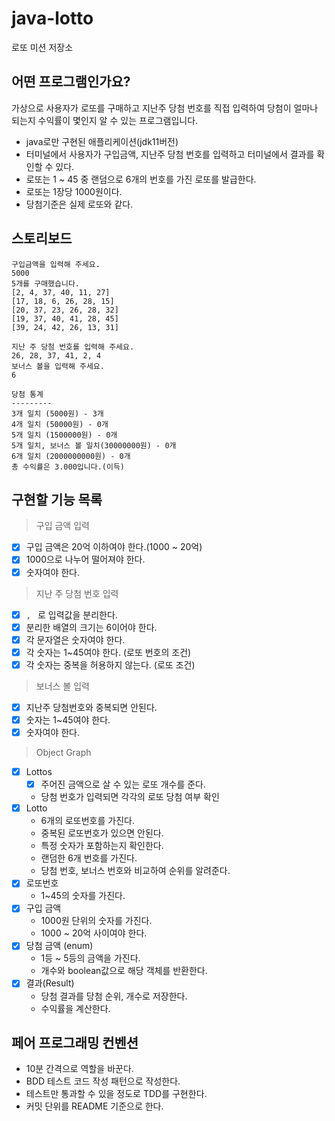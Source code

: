 # java-lotto

로또 미션 저장소

## 어떤 프로그램인가요?

가상으로 사용자가 로또를 구매하고 지난주 당첨 번호를 직접 입력하여 당첨이 얼마나 되는지 수익률이 몇인지 알 수 있는
프로그램입니다.
- java로만 구현된 애플리케이션(jdk11버전)
- 터미널에서 사용자가 구입금액, 지난주 당첨 번호를 입력하고 터미널에서 결과를 확인할 수 있다.
- 로또는 1 ~ 45 중 랜덤으로 6개의 번호를 가진 로또를 발급한다.
- 로또는 1장당 1000원이다.
- 당첨기준은 실제 로또와 같다.

## 스토리보드

```text
구입금액을 입력해 주세요.
5000
5개를 구매했습니다.
[2, 4, 37, 40, 11, 27]
[17, 18, 6, 26, 28, 15]
[20, 37, 23, 26, 28, 32]
[19, 37, 40, 41, 28, 45]
[39, 24, 42, 26, 13, 31]

지난 주 당첨 번호를 입력해 주세요.
26, 28, 37, 41, 2, 4
보너스 볼을 입력해 주세요.
6

당첨 통계
---------
3개 일치 (5000원) - 3개
4개 일치 (50000원) - 0개
5개 일치 (1500000원) - 0개
5개 일치, 보너스 볼 일치(30000000원) - 0개
6개 일치 (2000000000원) - 0개
총 수익률은 3.000입니다.(이득)

```


## 구현할 기능 목록

> 구입 금액 입력

- [x] 구입 금액은 20억 이하여야 한다.(1000 ~ 20억)
- [x] 1000으로 나누어 떨어져야 한다.
- [x] 숫자여야 한다.

> 지난 주 당첨 번호 입력

- [x] `, ` 로 입력값을 분리한다.
- [x] 분리한 배열의 크기는 6이어야 한다.
- [x] 각 문자열은 숫자여야 한다.
- [x] 각 숫자는 1~45여야 한다. (로또 번호의 조건)
- [x] 각 숫자는 중복을 허용하지 않는다. (로또 조건)

> 보너스 볼 입력

- [x] 지난주 당첨번호와 중복되면 안된다.
- [x] 숫자는 1~45여야 한다.
- [x] 숫자여야 한다.

> Object Graph

- [x] Lottos
    - [x] 주어진 금액으로 살 수 있는 로또 개수를 준다.
    - 당첨 번호가 입력되면 각각의 로또 당첨 여부 확인
- [x] Lotto
    - 6개의 로또번호를 가진다.
    - 중복된 로또번호가 있으면 안된다.
    - 특정 숫자가 포함하는지 확인한다.
    - 랜덤한 6개 번호를 가진다.
    - 당첨 번호, 보너스 번호와 비교하여 순위를 알려준다.
- [x] 로또번호
    - 1~45의 숫자를 가진다.
- [x] 구입 금액
    - 1000원 단위의 숫자를 가진다.
    - 1000 ~ 20억 사이여야 한다.
- [x] 당첨 금액 (enum)
    - 1등 ~ 5등의 금액을 가진다.
    - 개수와 boolean값으로 해당 객체를 반환한다.
- [x] 결과(Result)
    - 당첨 결과를 당첨 순위, 개수로 저장한다.
    - 수익률을 계산한다.

## 페어 프로그래밍 컨벤션

- 10분 간격으로 역할을 바꾼다.
- BDD 테스트 코드 작성 패턴으로 작성한다.
- 테스트만 통과할 수 있을 정도로 TDD를 구현한다.
- 커밋 단위를 README 기준으로 한다.
